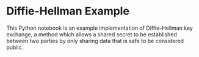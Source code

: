 # Diffie-Hellman Example

This Python notebook is an example implementation of Diffie-Hellman key exchange, a method which allows a shared secret to be established between two parties by only sharing data
that is safe to be considered public.
